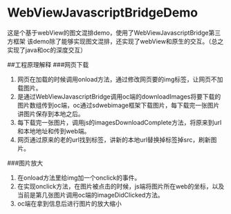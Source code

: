 # WebViewJavascriptBridgeDemo
这是个基于webView的图文混排demo，使用了WebViewJavascriptBridge第三方框架
该demo除了能够实现图文混排，还实现了webView和原生的交互。（总之实现了java和oc的深度交互）

##工程原理解释
###网页下载 
 

1. 网页在加载的时候调用onload方法，通过修改网页要的img标签，让网页不加载图片。
2. 是通过WebViewJavascriptBridge调用oc端的downloadImages将要下载的图片数组传到oc端，oc通过sdwebimage框架下载图片，每下载完一张图片讲图片保存到本地之后。
3. 每下载完一张图片，调用js的imagesDownloadComplete方法，将原来到url和本地地址和传到web端。
4. 网页通过原来的老的url找到标签，讲新的本地url替换掉标签掉src，刷新图片。

###图片放大 
 

1. 在onload方法里给img加一个onclick的事件。
2. 在实现onclick方法，在图片被点击的时候，js端将图片所在web的坐标，以及当前是第几张图片调用oc端的imageDidClicked方法。
3. oc端在拿到信息后进行图片的放大缩小
